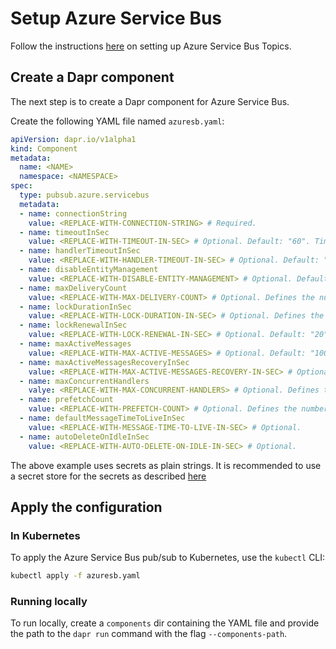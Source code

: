 # Setup Azure Service Bus

Follow the instructions [here](https://docs.microsoft.com/en-us/azure/service-bus-messaging/service-bus-quickstart-topics-subscriptions-portal) on setting up Azure Service Bus Topics.

## Create a Dapr component

The next step is to create a Dapr component for Azure Service Bus.

Create the following YAML file named `azuresb.yaml`:

```yaml
apiVersion: dapr.io/v1alpha1
kind: Component
metadata:
  name: <NAME>
  namespace: <NAMESPACE>
spec:
  type: pubsub.azure.servicebus
  metadata:
  - name: connectionString
    value: <REPLACE-WITH-CONNECTION-STRING> # Required.
  - name: timeoutInSec
    value: <REPLACE-WITH-TIMEOUT-IN-SEC> # Optional. Default: "60". Timeout for sending messages and management operations.
  - name: handlerTimeoutInSec
    value: <REPLACE-WITH-HANDLER-TIMEOUT-IN-SEC> # Optional. Default: "60". Timeout for invoking app handler.
  - name: disableEntityManagement
    value: <REPLACE-WITH-DISABLE-ENTITY-MANAGEMENT> # Optional. Default: false. When set to true, topics and subscriptions do not get created automatically.
  - name: maxDeliveryCount
    value: <REPLACE-WITH-MAX-DELIVERY-COUNT> # Optional. Defines the number of attempts the server will make to deliver a message.
  - name: lockDurationInSec
    value: <REPLACE-WITH-LOCK-DURATION-IN-SEC> # Optional. Defines the length in seconds that a message will be locked for before expiring.
  - name: lockRenewalInSec
    value: <REPLACE-WITH-LOCK-RENEWAL-IN-SEC> # Optional. Default: "20". Defines the frequency at which buffered message locks will be renewed.
  - name: maxActiveMessages
    value: <REPLACE-WITH-MAX-ACTIVE-MESSAGES> # Optional. Default: "10000". Defines the maximum number of messages to be buffered or processing at once.
  - name: maxActiveMessagesRecoveryInSec
    value: <REPLACE-WITH-MAX-ACTIVE-MESSAGES-RECOVERY-IN-SEC> # Optional. Default: "2". Defines the number of seconds to wait once the maximum active message limit is reached.
  - name: maxConcurrentHandlers
    valye: <REPLACE-WITH-MAX-CONCURRENT-HANDLERS> # Optional. Defines the maximum number of concurrent message handlers
  - name: prefetchCount
    value: <REPLACE-WITH-PREFETCH-COUNT> # Optional. Defines the number of prefetched messages (use for high throughput / low latency scenarios)
  - name: defaultMessageTimeToLiveInSec
    value: <REPLACE-WITH-MESSAGE-TIME-TO-LIVE-IN-SEC> # Optional.
  - name: autoDeleteOnIdleInSec
    value: <REPLACE-WITH-AUTO-DELETE-ON-IDLE-IN-SEC> # Optional.
```

The above example uses secrets as plain strings. It is recommended to use a secret store for the secrets as described [here](../../concepts/secrets/README.md)

## Apply the configuration

### In Kubernetes

To apply the Azure Service Bus pub/sub to Kubernetes, use the `kubectl` CLI:

```bash
kubectl apply -f azuresb.yaml
```

### Running locally

To run locally, create a `components` dir containing the YAML file and provide the path to the `dapr run` command with the flag `--components-path`.
